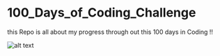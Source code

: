 # 100_Days_of_Coding_Challenge
this Repo is all about my progress through out this 100 days in Coding !!

![alt text](https://files.realpython.com/media/Introduction-to-Python_Watermarked.48eeee4e1109.jpg)

